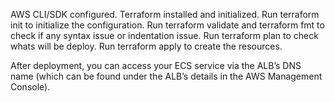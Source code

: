 AWS CLI/SDK configured. Terraform installed and initialized. 
Run terraform init to initialize the configuration.
Run terraform validate and terraform fmt to check if any syntax issue or indentation issue.
Run terraform plan to check whats will be deploy.
Run terraform apply to create the resources.

After deployment, you can access your ECS service via the ALB’s DNS name (which can be found under the ALB’s details in the AWS Management Console).
